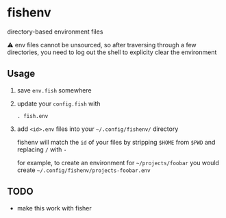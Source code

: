 # fishenv

directory-based environment files

⚠️ env files cannot be unsourced, so after traversing through a few directories, you need to log out the shell to explicity clear the environment

## Usage

1. save `env.fish` somewhere
1. update your `config.fish` with

   ```
   . fish.env
   ```

1. add `<id>.env` files into your `~/.config/fishenv/` directory

   fishenv will match the `id` of your files by stripping `$HOME` from `$PWD` and replacing `/` with `-`

   for example, to create an environment for `~/projects/foobar` you would create `~/.config/fishenv/projects-foobar.env`

## TODO

* make this work with fisher